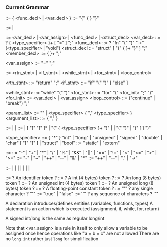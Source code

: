### Current Grammar

<program> ::= { <func_decl> | <var_decl> }
<block> ::= "{" { <element> } "}"

<element> ::= <stmt> | <decl>

<decl> ::= <var_decl> | <var_assign> | <func_decl> | <struct_decl>
<var_decl> ::= <specifier>? { <type_specifier> }+ <identifier> [ "=" <expr> ] ";"
<func_decl> ::= <specifier>? "fn" <identifier> "(" <param-list> ")" "->" (<type_specifier> | "void") <block>
<struct_decl ::= "struct" <identifier> [ "{" { <member-declaration> }+ "}" ] ";"
<member_decl> ::= { <type-specifier> }+ <declarator> ";"

<var_assign> ::= <identifer> "=" <expr> ";"

<stmt> ::= <rtn_stmt> | <if_stmt> | <while_stmt> | <for_stmt> | <loop_control>

<rtn_stmt> ::= "return" <expr> ";"
<if_stmt> ::= "if" "(" <expr> ")" <block> [ "else" <block> ]

<while_stmt> ::= "while" "(" <expr> ")" <block>
<for_stmt> ::= "for" "(" <for_init> <expr> ";" <expr> ")" <block>
<for_init> ::= <var_decl> | <var_assign>
<loop_control> ::= ("continue" | "break") ";"

<param_list> ::= "" | <type_specifier> <identifier> { "," <type_specifier> <identifier> }
<argument_list> ::= <exp> { "," <exp> }

<expr> ::= <factor> | <expr> <binopr> <expr> | <factor> <postopr>
<factor> ::= <literal>
| <identifier> [ "[" <expr> "]" ]\*
| "(" { <type_specifier> }+ ")" <factor>
| <unopr> <factor>
| "(" <expr> ")"
| <identifier> "(" [ <argument-list> ] ")"

<type_specifier> ::= { "\*" } "int" | "long" | "unsigned" | "signed" | "double" | "char" [ "[" <expr> "]" ] | "struct" <identifier> | "bool"
<specifier> ::= "static" | "extern"

<binopr> ::= ::= "-" | "+" | "\*" | "/" | "%" | "&&" | "||"
| "==" | "!=" | "<" | "<=" | ">" | ">="
<unopr> ::= "-" | "~" | "++" | "--" | "&" | "\*"
<postopr> ::= "++" | "--" | "." <identifier> | "->" <identifier>

<literal> ::= <int> | <long> | <uint> | <ulong> | <double> | <char> | <string> | <bool>

<identifier> ::= ? An identifier token ?
<int> ::= ? A int (4 bytes) token ?
<long> ::= ? An long (8 bytes) token ?
<uint> ::= ? An unsigned int (4 bytes) token ?
<ulong> ::= ? An unsigned long (8 bytes) token ?
<double> ::= ? A floating-point constant token ?
<char> ::= "'" ? any single character ? "'"
<bool> ::= "true" | "false"
<string> ::= '"' ? any sequence of characters ? '"'

A declaration introduces/defines entities (variables, functions, types)
A statement is an action which is executed (assignment, if, while, for, return)

A signed int/long is the same as regular long/int

Note that <var_assign> is a rule in itself to only allow a variable to be assigned once hence operations like "a = b = c" are not allowed
There are no `long int` rather just `long` for simplification
